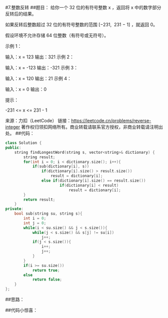 
#7.整数反转
##题目：
给你一个 32 位的有符号整数 x ，返回将 x 中的数字部分反转后的结果。

如果反转后整数超过 32 位的有符号整数的范围 [−231,  231 − 1] ，就返回 0。

假设环境不允许存储 64 位整数（有符号或无符号）。


示例 1：

输入：x = 123
输出：321
示例 2：

输入：x = -123
输出：-321
示例 3：

输入：x = 120
输出：21
示例 4：

输入：x = 0
输出：0
 

提示：

-231 <= x <= 231 - 1

来源：力扣（LeetCode）
链接：https://leetcode.cn/problems/reverse-integer
著作权归领扣网络所有。商业转载请联系官方授权，非商业转载请注明出处。
##代码：
```C++
class Solution {
public:
    string findLongestWord(string s, vector<string>& dictionary) {
        string result;
        for(int i = 0; i < dictionary.size(); i++){
            if(sub(dictionary[i], s))
                if(dictionary[i].size() > result.size())
                    result = dictionary[i];
                else if(dictionary[i].size() == result.size())
                        if(dictionary[i] < result)
                            result = dictionary[i];
        }
        return result;
    }
private:
    bool sub(string su, string s){
        int i = 0;
        int j = 0;
        while(i < su.size() && j < s.size()){
            while(j < s.size() && s[j] != su[i])
                j++;
            if(j < s.size()){
                i++;
                j++;
            }
        }
        if(i >= su.size())
            return true;
        else    
            return false;
    }
};

```
##思路：

##代码小惊喜：